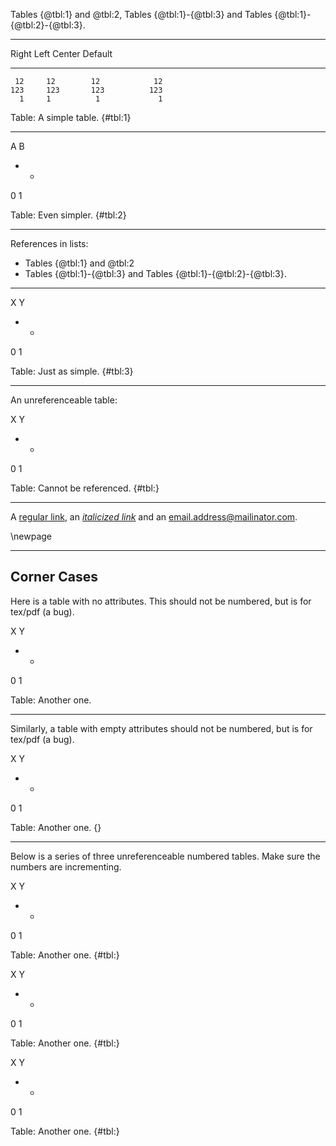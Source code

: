 

Tables {@tbl:1} and @tbl:2, Tables {@tbl:1}-{@tbl:3} and Tables {@tbl:1}-{@tbl:2}-{@tbl:3}.


***


  Right     Left     Center     Default
-------     ------ ----------   -------
     12     12        12            12
    123     123       123          123
      1     1          1             1

Table: A simple table. {#tbl:1}


****


A B
- -
0 1

Table: Even simpler. {#tbl:2}


****


References in lists:

  * Tables {@tbl:1} and @tbl:2
  * Tables {@tbl:1}-{@tbl:3} and Tables {@tbl:1}-{@tbl:2}-{@tbl:3}.


****


X Y
- -
0 1

Table: Just as simple. {#tbl:3}


****


An unreferenceable table:

X Y
- -
0 1

Table: Cannot be referenced. {#tbl:}


****


A [regular link](http://example.com/), an [*italicized link*](http://example.com/) and an email.address@mailinator.com.


\newpage


--------------------------------------------------------------------

Corner Cases
------------


Here is a table with no attributes.  This should not be numbered, but is for tex/pdf (a bug).

X Y
- -
0 1

Table: Another one.


****


Similarly, a table with empty attributes should not be numbered, but is for tex/pdf (a bug).

X Y
- -
0 1

Table: Another one. {}


****


Below is a series of three unreferenceable numbered tables.  Make sure the numbers are incrementing.

X Y
- -
0 1

Table: Another one. {#tbl:}


X Y
- -
0 1

Table: Another one. {#tbl:}


X Y
- -
0 1

Table: Another one. {#tbl:}
